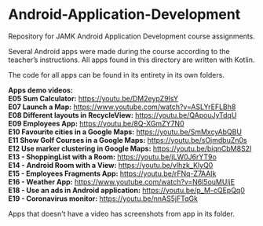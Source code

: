 # Android-Application-Development

Repository for JAMK Android Application Development course assignments.

Several Android apps were made during the course according to the teacher’s instructions.
All apps found in this directory are written with Kotlin.

The code for all apps can be found in its entirety in its own folders.

**Apps demo videos:**<br />
**E05 Sum Calculator:** https://youtu.be/DM2eypZ9IsY<br />
**E07 Launch a Map:** https://www.youtube.com/watch?v=ASLYrEFLBh8<br />
**E08 Different layouts in RecycleView:** https://youtu.be/QApouJyTdqU<br />
**E09 Employees App:** https://youtu.be/8Q-XGmZY7N0<br />
**E10 Favourite cities in a Google Maps:** https://youtu.be/SmMxcyAbQBU<br />
**E11 Show Golf Courses in a Google Maps:** https://youtu.be/sOjmdbuZn0s<br />
**E12 Use marker clustering in Google Maps:** https://youtu.be/biqnCbM8S2I<br />
**E13 - ShoppingList with a Room:** https://youtu.be/jLW0J6rYT9o<br />
**E14 - Android Room with a View:** https://youtu.be/vlhzk_KlyQ0<br />
**E15 - Employees Fragments App:** https://youtu.be/rFNq-Z7AAIk<br />
**E16 - Weather App:** https://www.youtube.com/watch?v=N6l5ouMUljE<br />
**E18 - Use an ads in Android application:** https://youtu.be/p_M-cQEpQq0
**E19 - Coronavirus monitor:** https://youtu.be/nnAS5jFTqGk

Apps that doesn't have a video has screenshots from app in its folder.
